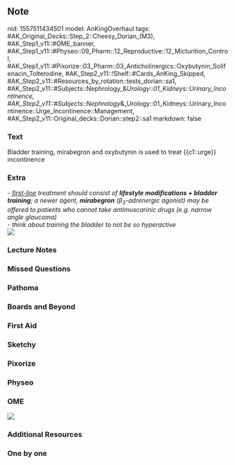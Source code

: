 ## Note
nid: 1557511434501
model: AnKingOverhaul
tags: #AK_Original_Decks::Step_2::Cheesy_Dorian_(M3), #AK_Step1_v11::#OME_banner, #AK_Step1_v11::#Physeo::09_Pharm::12_Reproductive::12_Micturition_Control, #AK_Step1_v11::#Pixorize::03_Pharm::03_Anticholinergics::Oxybutynin_Solifenacin_Tolterodine, #AK_Step2_v11::!Shelf::#Cards_AnKing_Skipped, #AK_Step2_v11::#Resources_by_rotation::tests_dorian::sa1, #AK_Step2_v11::#Subjects::Nephrology_&_Urology::01_Kidneys::Urinary_Incontinence, #AK_Step2_v11::#Subjects::Nephrology_&_Urology::01_Kidneys::Urinary_Incontinence::Urge_Incontinence::Management, #AK_Step2_v11::Original_decks::Dorian::step2::sa1
markdown: false

### Text
<div>
  Bladder training, mirabegron and oxybutynin is used to treat
  {{c1::urge}} incontinence
</div>

### Extra
<div>
  <div style="font-style: italic; font-weight: bold;"></div>
  <div style="font-weight: bold;"></div><i>- <u>first-line</u>
  treatment should consist of <b>lifestyle modifications + bladder
  training</b>; a newer agent, <b>mirabegron</b>
  (β<sub>3</sub>-adrenergic agonist) may be offered to patients who
  cannot take antimuscarinic drugs (e.g. narrow angle glaucoma)</i>
</div>
<div>
  <i>- think about training the bladder to not be so
  hyperactive</i>
</div>
<div style="font-weight: bold;"><img src="good%20start.png"></div>

### Lecture Notes


### Missed Questions


### Pathoma


### Boards and Beyond


### First Aid


### Sketchy


### Pixorize


### Physeo


### OME
<div class="ome-widget">
  <a href="https://onlinemeded.org?ref=anki"><img src=
  "_OME_AnkiFlashcards_General_3.png"></a>
</div>

### Additional Resources


### One by one


